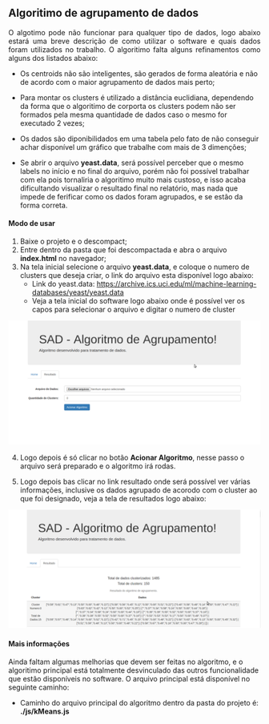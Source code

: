 ## Algoritimo de agrupamento de dados

<p align="justify">O algotimo pode não funcionar para qualquer tipo de dados, logo abaixo estará uma breve descrição de como utilizar o software e quais dados foram utilizados no trabalho. O algoritimo falta alguns refinamentos como alguns dos listados abaixo:</p>

- <span align="justify">Os centroids não são inteligentes, são gerados de forma aleatória e não de acordo com o maior agrupamento de dados mais perto; </span>

- <span align="justify">Para montar os clusters é utilizado a distância euclidiana, dependendo da forma que o algoritimo de corporta os clusters podem não ser formados pela mesma quantidade de dados caso o mesmo for executado 2 vezes;</span>

- <span align="justify">Os dados são diponibilidados em uma tabela pelo fato de não conseguir achar disponível um gráfico que trabalhe com mais de 3 dimenções;</span>

- <span align="justify">Se abrir o arquivo <strong>yeast.data</strong>, será possível perceber que o mesmo labels no início e no final do arquivo, porém não foi possível trabalhar com ela pois tornaliria o algoritimo muito mais custoso, e isso acaba dificultando visualizar o resultado final no relatório, mas nada que impede de ferificar como os dados foram agrupados, e se estão da forma correta.</span>

#### Modo de usar

1. Baixe o projeto e o descompact;
2. Entre dentro da pasta que foi descompactada e abra o arquivo <strong>index.html</strong> no navegador;
3. Na tela inicial selecione o arquivo <strong>yeast.data</strong>, e coloque o numero de clusters que deseja criar, o link do arquivo esta disponível logo abaixo:
    - Link do yeast.data: https://archive.ics.uci.edu/ml/machine-learning-databases/yeast/yeast.data
    - Veja a tela inicial do software logo abaixo onde é possível ver os capos para selecionar o arquivo e digitar o numero de cluster

![Imagem da tela home](./img/tela_1.png)


4. Logo depois é só clicar no botão <strong>Acionar Algoritmo</strong>, nesse passo o arquivo será preparado e o algoritmo irá rodas.

5. Logo depois bas clicar no link resultado onde será possível ver várias informações, inclusive os dados agrupado de acorodo com o cluster ao que foi designado, veja a tela de resultados logo abaixo:

![Imagem da tela de resultados](./img/tela_2.png)


#### Mais informações

Ainda faltam algumas melhorias que devem ser feitas no algoritmo, e o algoritimo principal está totalmente desvinculado das outros funcionalidade que estão disponíveis no software. O arquivo principal está disponível no seguinte caminho:

- Caminho do arquivo principal do algoritmo dentro da pasta do projeto é: <strong>./js/kMeans.js</strong> 
